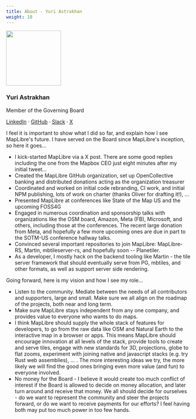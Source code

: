 ```yaml
---
title: About - Yuri Astrakhan
weight: 10
---
```


<div class="text-center mb-5">
    <img
        src="https://avatars.githubusercontent.com/u/1641515?v=4"
        width="150"
        class="rounded-circle mt-3"
    />
    <h3 class="m-3">Yuri Astrakhan</h3>
    <p>Member of the Governing Board</p>
    <p><a href="https://www.linkedin.com/in/yurik/">LinkedIn</a> · <a href="https://github.com/nyurik">GitHub</a> · <a href="https://osmus.slack.com/team/UD83BMK5W">Slack</a> · <a href="https://x.com/nyuriks">X</a>
</div>

I feel it is important to show what I did so far, and explain how I see
MapLibre's future. I have served on the Board since MapLibre's inception, so
here it goes...

- I kick-started MapLibre via a X post. There are some good replies
  including the one from the Mapbox CEO just eight minutes after my initial
  tweet...
- Created the MapLibre GitHub organization, set up OpenCollective banking
  and distributed donations acting as the organization treasurer
- Coordinated and worked on initial code rebranding, CI work, and initial
  NPM publishing, lots of work on charter (thanks Oliver for drafting it!),
  ...
- Presented MapLibre at conferences like State of the Map US and the
  upcoming FOSS4G
- Engaged in numerous coordination and sponsorship talks with organizations
  like the OSM board, Amazon, Meta (FB), Microsoft, and others, including
  those at the conferences. The recent large donation from Meta, and
  hopefully a few more upcoming ones are due in part to the SOTM-US
  conference hallway talks.
- Convinced several important repositories to join MapLibre: MapLibre-RS,
  Martin, mbtileserver-rs, and hopefully soon -- Planetiler.
- As a developer, I mostly hack on the backend tooling like Martin - the
  tile server framework that should eventually serve from PG, mbtiles, and
  other formats, as well as support server side rendering.

Going forward, here is my vision and how I see my role...

- Listen to the community. Mediate between the needs of all contributors and
  supporters, large and small. Make sure we all align on the roadmap of the
  projects, both near and long term.
- Make sure MapLibre stays independent from any one company, and provides
  value to everyone who wants to do maps.
- I think MapLibre should supply the whole stack of features for developers,
  to go from the raw data like OSM and Natural Earth to the interactive map
  in a browser or apps. This means MapLibre should encourage innovation at
  all levels of the stack, provide tools to create and serve tiles, engage
  with new standards for 3D, projections, globe to flat zooms, experiment
  with joining native and javascript stacks (e.g. try Rust web assemblies),
  ... . The more interesting ideas we try, the more likely we will find the
  good ones bringing even more value (and fun) to everyone involved.
- No money for the Board - I believe it would create too much conflict of
  interest if the Board is allowed to decide on money allocation, and later
  turn around and receive that money. We all should decide for ourselves -
  do we want to represent the community and steer the projects forward, or
  do we want to receive payments for our efforts? I feel having both may put
  too much power in too few hands.
